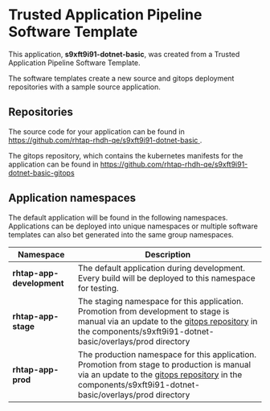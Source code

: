 # Trusted Application Pipeline Software Template

This application, **s9xft9i91-dotnet-basic**, was created from a Trusted Application Pipeline Software Template.

The software templates create a new source and gitops deployment repositories with a sample source application. 

## Repositories

The source code for your application can be found in [https://github.com/rhtap-rhdh-qe/s9xft9i91-dotnet-basic ](https://github.com/rhtap-rhdh-qe/s9xft9i91-dotnet-basic ).
 
The gitops repository, which contains the kubernetes manifests for the application can be found in 
[https://github.com/rhtap-rhdh-qe/s9xft9i91-dotnet-basic-gitops ](https://github.com/rhtap-rhdh-qe/s9xft9i91-dotnet-basic-gitops ) 

## Application namespaces 

The default application will be found in the following namespaces. Applications can be deployed into unique namespaces or multiple software templates can also bet generated into the same group namespaces.  

|  Namespace   |  Description   |  
| -------- | -------- |   
| **rhtap-app-development** | The default application during development. Every build will be deployed to this namespace for testing. | 
| **rhtap-app-stage** | The staging namespace for this application. Promotion from development to stage is manual via an update to the [gitops repository](https://github.com/rhtap-rhdh-qe/s9xft9i91-dotnet-basic-gitops ) in the components/s9xft9i91-dotnet-basic/overlays/prod directory |  
| **rhtap-app-prod** | The production namespace for this application. Promotion from stage to production is manual via an update to the [gitops repository](https://github.com/rhtap-rhdh-qe/s9xft9i91-dotnet-basic-gitops ) in the components/s9xft9i91-dotnet-basic/overlays/prod directory | 